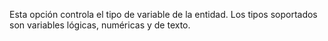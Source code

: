 Esta opción controla el tipo de variable de la entidad. Los tipos soportados son variables lógicas, numéricas y de texto.
